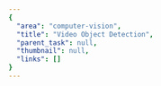 ```yaml
---
{
  "area": "computer-vision",
  "title": "Video Object Detection",
  "parent_task": null,
  "thumbnail": null,
  "links": []
}
---
```

